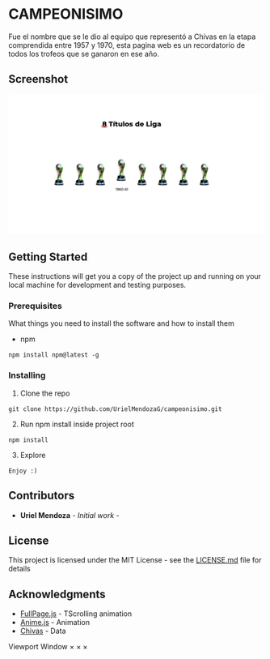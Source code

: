 # CAMPEONISIMO
Fue el nombre que se le dio al equipo que representó a Chivas en la etapa comprendida entre 1957 y 1970, esta pagina web es un recordatorio de todos los trofeos que se ganaron en ese año.

## Screenshot
![](src/ss.png)

## Getting Started

These instructions will get you a copy of the project up and running on your local machine for development and testing purposes.

### Prerequisites

What things you need to install the software and how to install them

- npm

```
npm install npm@latest -g
```

### Installing

1. Clone the repo

```
git clone https://github.com/UrielMendozaG/campeonisimo.git
```

2. Run npm install inside project root

```
npm install
```

3. Explore

```
Enjoy :)
```


## Contributors

* **Uriel Mendoza** - *Initial work* -

## License

This project is licensed under the MIT License - see the [LICENSE.md](LICENSE.md) file for details

## Acknowledgments

* [FullPage.js](https://alvarotrigo.com/fullPage/es/) - TScrolling animation
* [Anime.js](https://animejs.com/) - Animation
* [Chivas](https://www.chivasdecorazon.com.mx/) - Data 


Viewport
Window
×
×
×

